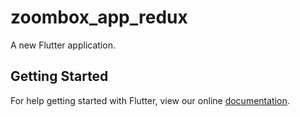 # zoombox_app_redux

A new Flutter application.

## Getting Started

For help getting started with Flutter, view our online
[documentation](https://flutter.io/).
